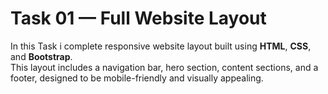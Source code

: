 # Task 01 — Full Website Layout

In this Task i complete responsive website layout built using **HTML**, **CSS**, and **Bootstrap**.  
This layout includes a navigation bar, hero section, content sections, and a footer, designed to be mobile-friendly and visually appealing.
